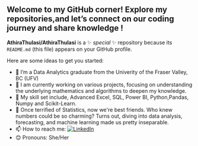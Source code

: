 
## Welcome to my GitHub corner! Explore my repositories,and let’s connect on our coding journey and share knowledge !


**AthiraThulasi/AthiraThulasi** is a ✨ _special_ ✨ repository because its `README.md` (this file) appears on your GitHub profile.

Here are some ideas to get you started:
- 🌱 I’m a Data Analytics graduate from the Univerity of the Fraser Valley, BC (UFV)
- 🔭 I am currently working on various projects, focusing on understanding the underlying mathematics and algorithms to deepen my knowledge.
- 🚀 My skill set include, Advanced Excel, SQL, Power BI, Python,Pandas, Numpy and Scikit-Learn.
- 👯 Once terrified of Statistics, now we're best friends. Who knew numbers could be so charming? Turns out, diving into data analysis, forecasting, and machine learning made us pretty inseparable.
- 📫 How to reach me: [![LinkedIn](https://cdn.jsdelivr.net/gh/devicons/devicon/icons/linkedin/linkedin-original.svg)](https://www.linkedin.com/in/athira-beena-thulasi/)
- 😊 Pronouns: She/Her 


